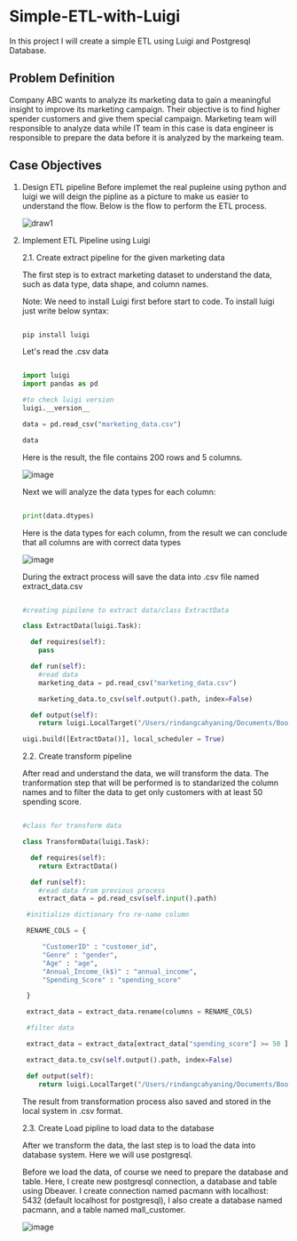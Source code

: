 # Simple-ETL-with-Luigi

In this project I will create a simple ETL using Luigi and Postgresql Database.

## Problem Definition

Company ABC wants to analyze its marketing data to gain a meaningful insight to improve its marketing campaign. Their objective is to find higher spender customers and give them special campaign. Marketing team will responsible to analyze data while IT team in this case is data engineer is responsible to prepare the data before it is analyzed by the markeing team. 


## Case Objectives

1. Design ETL pipeline
   Before implemet the real pupleine using python and luigi we will deign the pipline as a picture to make us easier to understand the flow. Below is the flow to perform the ETL process.

   ![draw1](https://github.com/user-attachments/assets/d226b742-36e3-49eb-b60d-9b28099a1347)


2. Implement ETL Pipeline using Luigi
   
   2.1. Create extract pipeline for the given marketing data

   The first step is to extract marketing dataset to understand the data, such as data type, data shape, and column names.

   Note: We need to install Luigi first before start to code.
   To install luigi just write below syntax:

   ```python

   pip install luigi

   ```

   Let's read the .csv data

   ```python

   import luigi 
   import pandas as pd

   #to check luigi version
   luigi.__version__

   data = pd.read_csv("marketing_data.csv")

   data

   ```

   Here is the result, the file contains 200 rows and 5 columns. 

   ![image](https://github.com/user-attachments/assets/8e165d66-a064-472e-87ea-1e0c59cc7e65)

   Next we will analyze the data types for each column:

   ```python

   print(data.dtypes)

   ```

   Here is the data types for each column, from the result we can conclude that all columns are with correct data types

   ![image](https://github.com/user-attachments/assets/027114bb-42e1-47a5-9a6a-794df5ee8557)

   During the extract process will save the data into .csv file named extract_data.csv

   ```python

   #creating pipilene to extract data/class ExtractData

   class ExtractData(luigi.Task):

     def requires(self):
       pass

     def run(self):
       #read data
       marketing_data = pd.read_csv("marketing_data.csv")

       marketing_data.to_csv(self.output().path, index=False)

     def output(self):
       return luigi.LocalTarget("/Users/rindangcahyaning/Documents/Bootcamp/PacmannDE/myenv/extract_data.csv")

   uigi.build([ExtractData()], local_scheduler = True)


   ```

   
   2.2. Create transform pipeline

   After read and understand the data, we will transform the data. The tranformation step that will be performed is to standarized the column names and to filter the data to get only customers with at least 50 spending score.

   ```python

   #class for transform data

   class TransformData(luigi.Task):

     def requires(self):
       return ExtractData()

     def run(self):
       #read data from previous process
       extract_data = pd.read_csv(self.input().path)

    #initialize dictionary fro re-name column

    RENAME_COLS = {

        "CustomerID" : "customer_id",
        "Genre" : "gender",
        "Age" : "age",
        "Annual_Income_(k$)" : "annual_income",
        "Spending_Score" : "spending_score"

    }

    extract_data = extract_data.rename(columns = RENAME_COLS)

    #filter data

    extract_data = extract_data[extract_data["spending_score"] >= 50 ]

    extract_data.to_csv(self.output().path, index=False)

    def output(self):
       return luigi.LocalTarget("/Users/rindangcahyaning/Documents/Bootcamp/PacmannDE/myenv/transform_data.csv")

    ```

   The result from transformation process also saved and stored in the local system in .csv format.

   
   
   2.3. Create Load pipline to load data to the database

   After we transform the data, the last step is to load the data into database system. Here we will use postgresql.

   Before we load the data, of course we need to prepare the database and table. Here, I create new postgresql connection, a database and table using Dbeaver.
   I create connection named pacmann with localhost: 5432 (default localhost for postgresql), I also create a database named pacmann, and a table named mall_customer.

   ![image](https://github.com/user-attachments/assets/b7ca243d-9ca4-40cd-b6d2-03f682d1c0aa)

   
   
   
